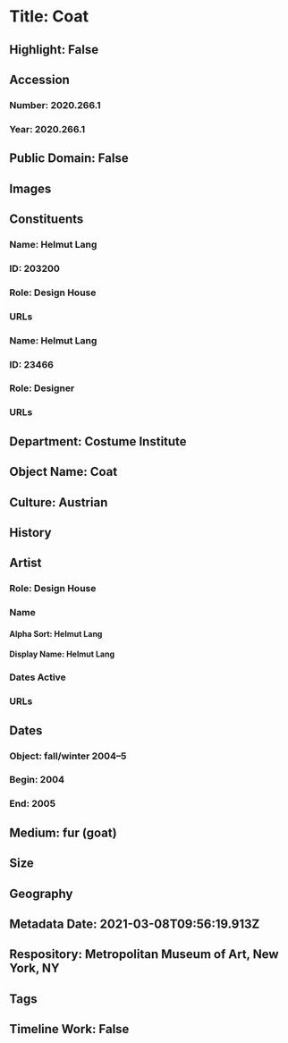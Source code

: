 # Title: Coat
## Highlight: False
## Accession
### Number: 2020.266.1
### Year: 2020.266.1
## Public Domain: False
## Images
## Constituents
### Name: Helmut Lang
### ID: 203200
### Role: Design House
### URLs
### Name: Helmut Lang
### ID: 23466
### Role: Designer
### URLs
## Department: Costume Institute
## Object Name: Coat
## Culture: Austrian
## History
## Artist
### Role: Design House
### Name
#### Alpha Sort: Helmut Lang
#### Display Name: Helmut Lang
### Dates Active
### URLs
## Dates
### Object: fall/winter 2004–5
### Begin: 2004
### End: 2005
## Medium: fur (goat)
## Size
## Geography
## Metadata Date: 2021-03-08T09:56:19.913Z
## Respository: Metropolitan Museum of Art, New York, NY
## Tags
## Timeline Work: False